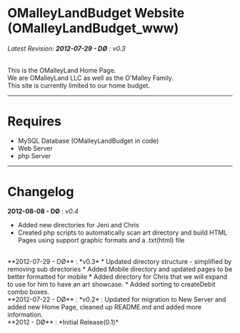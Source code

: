 OMalleyLandBudget Website (OMalleyLandBudget_www)
=====================
###### Latest Revision: **2012-07-29 - DØ** : *v0.3* ######
This is the OMalleyLand Home Page.<br />
We are OMalleyLand LLC as well as the O'Malley Family.<br />
This site is currently limited to our home budget. 

***
Requires 
========
* MySQL Database (OMalleyLandBudget in code)
* Web Server
* php Server

***
Changelog
=========
**2012-08-08 - DØ** : *v0.4* 
* Added new directories for Jeni and Chris
* Created php scripts to automatically scan art directory and build HTML Pages using support graphic formats and a .txt(html) file
<br />
**2012-07-29 - DØ** : *v0.3* 
* Updated directory structure - simplified by removing sub directories
* Added Mobile directory and updated pages to be better formatted for mobile
* Added directory for Chris that we will expand to use for him to have an art showcase.
* Added sorting to createDebit combo boxes.
<br />
**2012-07-22 - DØ** : *v0.2* : Updated for migration to New Server and added new Home Page, cleaned up README.md and added more information.<br />
**2012 - DØ** : *Initial Release(0.1)*
